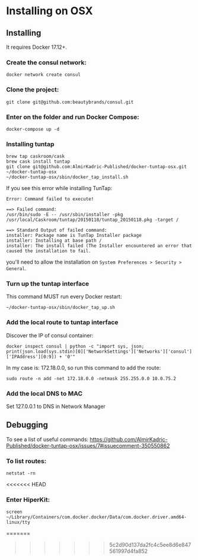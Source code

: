 # Installing on OSX

## Installing

It requires Docker 17.12+.

### Create the consul network:

```
docker network create consul
```

### Clone the project:

```
git clone git@github.com:beautybrands/consul.git
```

### Enter on the folder and run Docker Compose:

```
docker-compose up -d
```

### Installing tuntap

```
brew tap caskroom/cask
brew cask install tuntap
git clone git@github.com:AlmirKadric-Published/docker-tuntap-osx.git ~/docker-tuntap-osx
~/docker-tuntap-osx/sbin/docker_tap_install.sh
```

If you see this error while installing TunTap:
```
Error: Command failed to execute!

==> Failed command:
/usr/bin/sudo -E -- /usr/sbin/installer -pkg /usr/local/Caskroom/tuntap/20150118/tuntap_20150118.pkg -target /

==> Standard Output of failed command:
installer: Package name is TunTap Installer package
installer: Installing at base path /
installer: The install failed (The Installer encountered an error that caused the installation to fail.
```
you'll need to allow the installation on `System Preferences > Security > General`.

### Turn up the tuntap interface

This command MUST run every Docker restart:

```
~/docker-tuntap-osx/sbin/docker_tap_up.sh
```

### Add the local route to tuntap interface

Discover the IP of consul container:

```
docker inspect consul | python -c "import sys, json; print(json.load(sys.stdin)[0]['NetworkSettings']['Networks']['consul']['IPAddress'][0:9]) + '0'"
```

In my case is: 172.18.0.0, so run this command to add the route:

```
sudo route -n add -net 172.18.0.0 -netmask 255.255.0.0 10.0.75.2
```

### Add the local DNS to MAC

Set 127.0.0.1 to DNS in Network Manager

## Debugging

To see a list of useful commands:
https://github.com/AlmirKadric-Published/docker-tuntap-osx/issues/7#issuecomment-350550862

### To list routes:

```
netstat -rn
```
<<<<<<< HEAD

### Enter HiperKit:

```
screen ~/Library/Containers/com.docker.docker/Data/com.docker.driver.amd64-linux/tty
```
=======
>>>>>>> 5c2d90d137da2fc4c5ee8d6e847561997d4fa852
